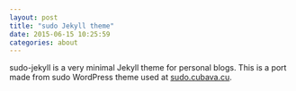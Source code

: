 ```yaml
---
layout: post
title: "sudo Jekyll theme"
date: 2015-06-15 10:25:59
categories: about
---
```

sudo-jekyll is a very minimal Jekyll theme for personal blogs. This is a port made from sudo WordPress theme used at [sudo.cubava.cu](http://sudo.cubava.cu).
